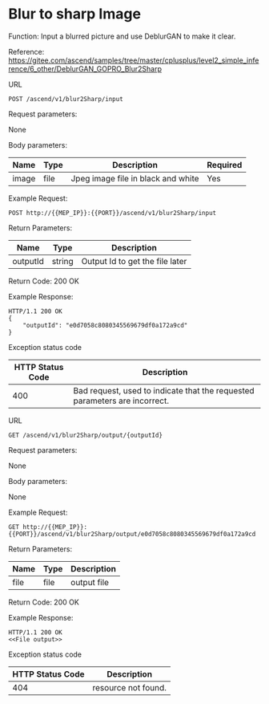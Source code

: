 Blur to sharp Image
==============
Function: Input a blurred picture and use DeblurGAN to make it clear.

Reference: https://gitee.com/ascend/samples/tree/master/cplusplus/level2_simple_inference/6_other/DeblurGAN_GOPRO_Blur2Sharp

URL
```
POST /ascend/v1/blur2Sharp/input
```

Request parameters:

None

Body parameters:

| Name          | Type                        | Description              | Required      |
| ------------- | --------------------------- | ------------------------ | ------------- |
| image    | file                      | Jpeg image file  in black and white    | Yes |

Example Request:

```
POST http://{{MEP_IP}}:{{PORT}}/ascend/v1/blur2Sharp/input
```

Return Parameters:

| Name          | Type                        | Description              |
| ------------- | --------------------------- | ------------------------ |
| outputId     | string                     | Output Id to get the file later                  |

Return Code: 200 OK

Example Response:
```
HTTP/1.1 200 OK
{
    "outputId": "e0d7058c8080345569679df0a172a9cd"
}
```

Exception status code

| HTTP Status Code | Description |
| --- | --- |
| 400  | Bad request, used to indicate that the requested parameters are incorrect. |

URL

```
GET /ascend/v1/blur2Sharp/output/{outputId}
```

Request parameters:

None

Body parameters:

None

Example Request:

```
GET http://{{MEP_IP}}:{{PORT}}/ascend/v1/blur2Sharp/output/e0d7058c8080345569679df0a172a9cd
```

Return Parameters:

| Name          | Type                        | Description              |
| ------------- | --------------------------- | ------------------------ |
| file     | file                     | output file                |

Return Code: 200 OK

Example Response:
```
HTTP/1.1 200 OK
<<File output>>
```
Exception status code

| HTTP Status Code | Description |
| --- | --- |
| 404  | resource not found. |

